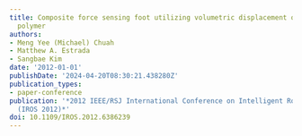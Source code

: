 ```yaml
---
title: Composite force sensing foot utilizing volumetric displacement of a hyperelastic
  polymer
authors:
- Meng Yee (Michael) Chuah
- Matthew A. Estrada
- Sangbae Kim
date: '2012-01-01'
publishDate: '2024-04-20T08:30:21.438280Z'
publication_types:
- paper-conference
publication: '*2012 IEEE/RSJ International Conference on Intelligent Robots and Systems
  (IROS 2012)*'
doi: 10.1109/IROS.2012.6386239
---
```

